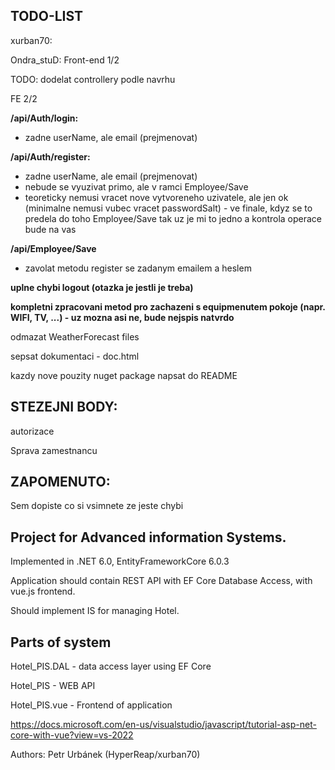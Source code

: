 ## TODO-LIST

xurban70:

Ondra_stuD: Front-end 1/2


TODO: dodelat controllery podle navrhu

FE 2/2

**/api/Auth/login:**
- zadne userName, ale email (prejmenovat)

**/api/Auth/register:**
- zadne userName, ale email (prejmenovat)
- nebude se vyuzivat primo, ale v ramci Employee/Save
- teoreticky nemusi vracet nove vytvoreneho uzivatele, ale jen ok (minimalne nemusi vubec vracet passwordSalt) - ve finale, kdyz se to predela do toho Employee/Save tak uz je mi to jedno a kontrola operace bude na vas

**/api/Employee/Save**
- zavolat metodu register se zadanym emailem a heslem

**uplne chybi logout (otazka je jestli je treba)**

**kompletni zpracovani metod pro zachazeni s equipmenutem pokoje (napr. WIFI, TV, ...) - uz mozna asi ne, bude nejspis natvrdo**

odmazat WeatherForecast files

sepsat dokumentaci - doc.html

kazdy nove pouzity nuget package napsat do README


## STEZEJNI BODY:
 autorizace

 Sprava zamestnancu

## ZAPOMENUTO:
Sem dopiste co si vsimnete ze jeste chybi


## Project for Advanced information Systems.

Implemented in .NET 6.0, EntityFrameworkCore 6.0.3

Application should contain REST API with EF Core Database Access, with vue.js frontend.

Should implement IS for managing Hotel.

## Parts of system

Hotel_PIS.DAL	- data access layer using EF Core

Hotel_PIS		- WEB API

Hotel_PIS.vue	- Frontend of application

https://docs.microsoft.com/en-us/visualstudio/javascript/tutorial-asp-net-core-with-vue?view=vs-2022

Authors: Petr Urbánek (HyperReap/xurban70)
